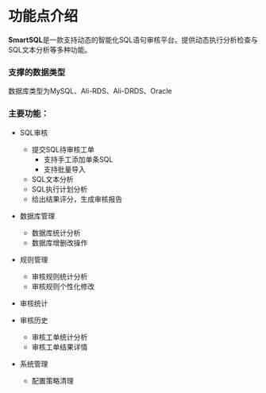 # 功能点介绍



**SmartSQL**是一款支持动态的智能化SQL语句审核平台。提供动态执行分析检查与SQL文本分析等多种功能。



### 支撑的数据类型

数据库类型为MySQL、Ali-RDS、Ali-DRDS、Oracle


### 主要功能：

* SQL审核

  * 提交SQL待审核工单
    * 支持手工添加单条SQL
    * 支持批量导入
  * SQL文本分析
  * SQL执行计划分析
  * 给出结果评分，生成审核报告

* 数据库管理

  * 数据库统计分析
  * 数据库增删改操作

* 规则管理

  * 审核规则统计分析
  * 审核规则个性化修改

* 审核统计

* 审核历史

  * 审核工单统计分析
  * 审核工单结果详情

* 系统管理

  * 配置策略清理